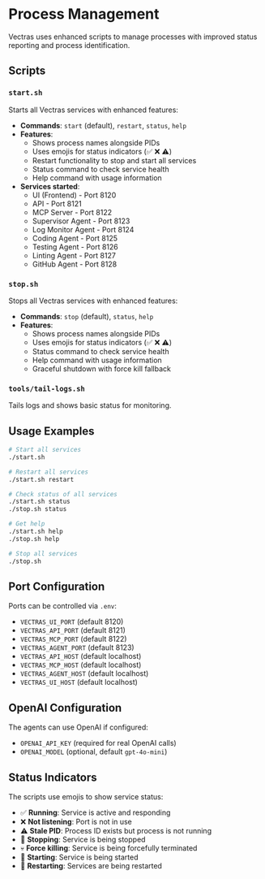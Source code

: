 # Process Management

Vectras uses enhanced scripts to manage processes with improved status reporting and process identification.

## Scripts

### `start.sh`
Starts all Vectras services with enhanced features:
- **Commands**: `start` (default), `restart`, `status`, `help`
- **Features**: 
  - Shows process names alongside PIDs
  - Uses emojis for status indicators (✅ ❌ ⚠️)
  - Restart functionality to stop and start all services
  - Status command to check service health
  - Help command with usage information
- **Services started**:
  - UI (Frontend) - Port 8120
  - API - Port 8121
  - MCP Server - Port 8122
  - Supervisor Agent - Port 8123
  - Log Monitor Agent - Port 8124
  - Coding Agent - Port 8125
  - Testing Agent - Port 8126
  - Linting Agent - Port 8127
  - GitHub Agent - Port 8128

### `stop.sh`
Stops all Vectras services with enhanced features:
- **Commands**: `stop` (default), `status`, `help`
- **Features**:
  - Shows process names alongside PIDs
  - Uses emojis for status indicators (✅ ❌ ⚠️)
  - Status command to check service health
  - Help command with usage information
  - Graceful shutdown with force kill fallback

### `tools/tail-logs.sh`
Tails logs and shows basic status for monitoring.

## Usage Examples

```bash
# Start all services
./start.sh

# Restart all services
./start.sh restart

# Check status of all services
./start.sh status
./stop.sh status

# Get help
./start.sh help
./stop.sh help

# Stop all services
./stop.sh
```

## Port Configuration

Ports can be controlled via `.env`:

- `VECTRAS_UI_PORT` (default 8120)
- `VECTRAS_API_PORT` (default 8121)
- `VECTRAS_MCP_PORT` (default 8122)
- `VECTRAS_AGENT_PORT` (default 8123)
- `VECTRAS_API_HOST` (default localhost)
- `VECTRAS_MCP_HOST` (default localhost)
- `VECTRAS_AGENT_HOST` (default localhost)
- `VECTRAS_UI_HOST` (default localhost)

## OpenAI Configuration

The agents can use OpenAI if configured:

- `OPENAI_API_KEY` (required for real OpenAI calls)
- `OPENAI_MODEL` (optional, default `gpt-4o-mini`)

## Status Indicators

The scripts use emojis to show service status:
- ✅ **Running**: Service is active and responding
- ❌ **Not listening**: Port is not in use
- ⚠️ **Stale PID**: Process ID exists but process is not running
- 🛑 **Stopping**: Service is being stopped
- 💀 **Force killing**: Service is being forcefully terminated
- 🚀 **Starting**: Service is being started
- 🔄 **Restarting**: Services are being restarted


